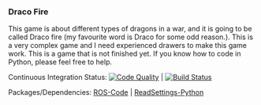 ### Draco Fire

This game is about different types of dragons in a war, and it is going to be called Draco fire (my favourite word is Draco for some odd reason.). This is a very complex game and I need experienced drawers to make this game work. This is a game that is not finished yet. If you know how to code in Python, please feel free to help.

Continuous Integration Status:
[![Code Quality](https://www.codefactor.io/repository/github/lunala1/draco-fire/badge)](https://www.codefactor.io/repository/github/lunala1/mprb) | [![Build Status](https://travis-ci.org/lunala1/draco-fire.svg?branch=master)](https://travis-ci.org/lunala1/draco-fire)

Packages/Dependencies:
[ROS-Code](https://www.ros-code.ga/) | [ReadSettings-Python](https://www.richie-bendall.ml/readsettings-python/)

